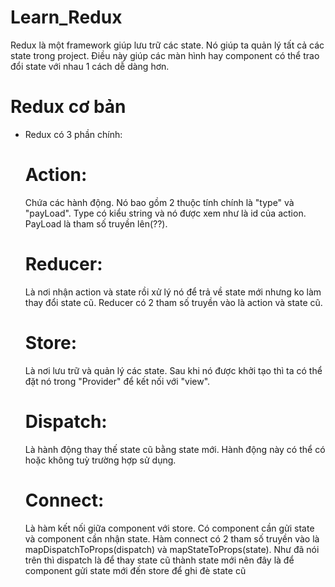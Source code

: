 # Learn_Redux

Redux là một framework giúp lưu trữ các state. Nó giúp ta quản lý tất cả các state trong project. Điều này giúp các màn hình hay component có thể trao đổi state với nhau 1 cách dễ dàng hơn.

# Redux cơ bản

+ Redux có 3 phần chính:
  # Action:
  Chứa các hành động. Nó bao gồm 2 thuộc tính chính là "type" và "payLoad". Type có kiểu string và nó được xem như là id của     action. PayLoad là tham số truyền lên(??).
  # Reducer:
  Là nơi nhận action và state rồi xử lý nó để trả về state mới nhưng ko làm thay đổi state cũ. Reducer có 2 tham số truyền vào   là action và state cũ.
  # Store:
  Là nơi lưu trữ và quản lý các state. Sau khi nó được khởi tạo thì ta có thể đặt nó trong "Provider" để kết nối với "view".
  # Dispatch:
  Là hành động thay thế state cũ bằng state mới. Hành động này có thể có hoặc không tuỳ trường hợp sử dụng.
  # Connect:
  Là hàm kết nối giữa component với store. Có component cần gửi state và component cần nhận state. Hàm connect có 2 tham số     truyền vào là mapDispatchToProps(dispatch) và mapStateToProps(state). Như đã nói trên thì dispatch là để thay state cũ thành   state mới nên đây là để component gửi state mới đến store để ghi đè state cũ

